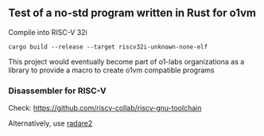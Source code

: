## Test of a no-std program written in Rust for o1vm

Compile into RISC-V 32i
```
cargo build --release --target riscv32i-unknown-none-elf
```

This project would eventually become part of o1-labs organizationa as a library
to provide a macro to create o1vm compatible programs

### Disassembler for RISC-V

Check: https://github.com/riscv-collab/riscv-gnu-toolchain

Alternatively, use [radare2](https://www.radare.org/n/radare2.html)

